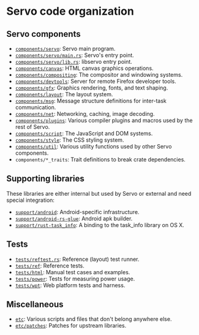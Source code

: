 # Servo code organization

## Servo components

* [`components/servo`][components/servo]: Servo main program.
* [`components/servo/main.rs`][components/servo/main.rs]: Servo's entry point.
* [`components/servo/lib.rs`][components/servo/lib.rs]: libservo entry point.
* [`components/canvas`][components/canvas]: HTML canvas graphics operations.
* [`components/compositing`][components/compositing]: The compositor and windowing systems.
* [`components/devtools`][components/devtools]: Server for remote Firefox developer tools.
* [`components/gfx`][components/gfx]: Graphics rendering, fonts, and text shaping.
* [`components/layout`][components/layout]: The layout system.
* [`components/msg`][components/msg]: Message structure definitions for inter-task communication.
* [`components/net`][components/net]: Networking, caching, image decoding.
* [`components/plugins`][components/plugins]: Various compiler plugins and macros used by the rest of Servo.
* [`components/script`][components/script]: The JavaScript and DOM systems.
* [`components/style`][components/style]: The CSS styling system.
* [`components/util`][components/util]: Various utility functions used by other Servo components.
* `components/*_traits`: Trait definitions to break crate dependencies.

## Supporting libraries

These libraries are either internal but used by Servo or external and need
special integration:

* [`support/android`][support/android]: Android-specific infrastructure.
* [`support/android-rs-glue`][support/android-rs-glue]: Android apk builder.
* [`support/rust-task_info`][support/rust-task_info]: A binding to the task_info library on OS X.

## Tests

* [`tests/reftest.rs`][tests/reftest.rs]: Reference (layout) test runner.
* [`tests/ref`][tests/ref]: Reference tests.
* [`tests/html`][tests/html]: Manual test cases and examples.
* [`tests/power`][tests/power]: Tests for measuring power usage.
* [`tests/wpt`][tests/wpt]: Web platform tests and harness.

## Miscellaneous

* [`etc`][etc]: Various scripts and files that don't belong anywhere else.
* [`etc/patches`][etc/patches]: Patches for upstream libraries.

[components/servo]: https://github.com/servo/servo/tree/master/components/servo
[components/servo/main.rs]: https://github.com/servo/servo/tree/master/components/servo/main.rs
[components/servo/lib.rs]: https://github.com/servo/servo/tree/master/components/servo/lib.rs
[components/canvas]: https://github.com/servo/servo/tree/master/components/canvas
[components/compositing]: https://github.com/servo/servo/tree/master/components/compositing
[components/devtools]: https://github.com/servo/servo/tree/master/components/devtools
[components/gfx]: https://github.com/servo/servo/tree/master/components/gfx
[components/layout]: https://github.com/servo/servo/tree/master/components/layout
[components/msg]: https://github.com/servo/servo/tree/master/components/msg
[components/net]: https://github.com/servo/servo/tree/master/components/net
[components/plugins]: https://github.com/servo/servo/tree/master/components/plugins
[components/script]: https://github.com/servo/servo/tree/master/components/script
[components/style]: https://github.com/servo/servo/tree/master/components/style
[components/util]: https://github.com/servo/servo/tree/master/components/util
[support/android]: https://github.com/servo/servo/tree/master/support/android
[support/android-rs-glue]: https://github.com/tomaka/android-rs-glue
[support/rust-task_info]: https://github.com/servo/servo/tree/master/support/rust-task_info
[tests/reftest.rs]: https://github.com/servo/servo/tree/master/tests/reftest.rs
[tests/ref]: https://github.com/servo/servo/tree/master/tests/ref
[tests/html]: https://github.com/servo/servo/tree/master/tests/html
[tests/power]: https://github.com/servo/servo/tree/master/tests/power
[tests/wpt]: https://github.com/servo/servo/tree/master/tests/wpt
[etc]: https://github.com/servo/servo/tree/master/etc
[etc/patches]: https://github.com/servo/servo/tree/master/etc/patches
